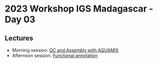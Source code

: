# 2023 Workshop IGS Madagascar - Day 03

## Lectures

* Morning session: [QC and Assembly with AQUAMIS](aquamis.md)
* Afternoon session: [Functional annotation](funtionalannotation.md)


